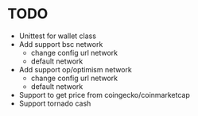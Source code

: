 # TODO
- Unittest for wallet class
- Add support bsc network
  - change config url network
  - default network
- Add support op/optimism network
  - change config url network
  - default network
- Support to get price from coingecko/coinmarketcap
- Support tornado cash